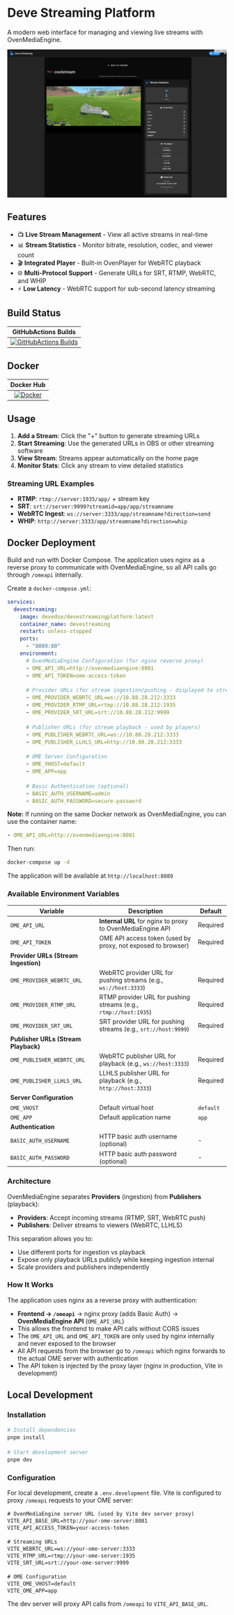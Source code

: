 # Deve Streaming Platform

A modern web interface for managing and viewing live streams with OvenMediaEngine.

![Deve Streaming Platform](image_stream.png)

## Features

- 📺 **Live Stream Management** - View all active streams in real-time
- 📊 **Stream Statistics** - Monitor bitrate, resolution, codec, and viewer count
- 🎬 **Integrated Player** - Built-in OvenPlayer for WebRTC playback
- 🌐 **Multi-Protocol Support** - Generate URLs for SRT, RTMP, WebRTC, and WHIP
- ⚡ **Low Latency** - WebRTC support for sub-second latency streaming

## Build Status

| GitHubActions Builds |
|:--------------------:|
| [![GitHubActions Builds](https://github.com/devedse/DeveStreamingPlatform/workflows/GitHubActionsBuilds/badge.svg)](https://github.com/devedse/DeveStreamingPlatform/actions/workflows/githubactionsbuilds.yml) |

## Docker

| Docker Hub |
|:----------:|
| [![Docker](https://img.shields.io/docker/pulls/devedse/devestreamingplatform.svg)](https://hub.docker.com/r/devedse/devestreamingplatform) |

## Usage

1. **Add a Stream**: Click the "+" button to generate streaming URLs
2. **Start Streaming**: Use the generated URLs in OBS or other streaming software
3. **View Stream**: Streams appear automatically on the home page
4. **Monitor Stats**: Click any stream to view detailed statistics

### Streaming URL Examples

- **RTMP**: `rtmp://server:1935/app/` + stream key
- **SRT**: `srt://server:9999?streamid=app/app/streamname`
- **WebRTC Ingest**: `ws://server:3333/app/streamname?direction=send`
- **WHIP**: `http://server:3333/app/streamname?direction=whip`

## Docker Deployment

Build and run with Docker Compose. The application uses nginx as a reverse proxy to communicate with OvenMediaEngine, so all API calls go through `/omeapi` internally.

Create a `docker-compose.yml`:

```yaml
services:
  devestreaming:
    image: devedse/devestreamingplatform:latest
    container_name: devestreaming
    restart: unless-stopped
    ports:
      - "8089:80"
    environment:
      # OvenMediaEngine Configuration (for nginx reverse proxy)
      - OME_API_URL=http://ovenmediaengine:8081
      - OME_API_TOKEN=ome-access-token
      
      # Provider URLs (for stream ingestion/pushing - displayed to streamers)
      - OME_PROVIDER_WEBRTC_URL=ws://10.88.28.212:3333
      - OME_PROVIDER_RTMP_URL=rtmp://10.88.28.212:1935
      - OME_PROVIDER_SRT_URL=srt://10.88.28.212:9999
      
      # Publisher URLs (for stream playback - used by players)
      - OME_PUBLISHER_WEBRTC_URL=ws://10.88.28.212:3333
      - OME_PUBLISHER_LLHLS_URL=http://10.88.28.212:3333
      
      # OME Server Configuration
      - OME_VHOST=default
      - OME_APP=app
      
      # Basic Authentication (optional)
      - BASIC_AUTH_USERNAME=admin
      - BASIC_AUTH_PASSWORD=secure-password
```

**Note:** If running on the same Docker network as OvenMediaEngine, you can use the container name:
```yaml
- OME_API_URL=http://ovenmediaengine:8081
```

Then run:

```bash
docker-compose up -d
```

The application will be available at `http://localhost:8089`

### Available Environment Variables

| Variable | Description | Default |
|----------|-------------|---------|
| `OME_API_URL` | **Internal URL** for nginx to proxy to OvenMediaEngine API | Required |
| `OME_API_TOKEN` | OME API access token (used by proxy, not exposed to browser) | Required |
| **Provider URLs (Stream Ingestion)** | | |
| `OME_PROVIDER_WEBRTC_URL` | WebRTC provider URL for pushing streams (e.g., `ws://host:3333`) | Required |
| `OME_PROVIDER_RTMP_URL` | RTMP provider URL for pushing streams (e.g., `rtmp://host:1935`) | Required |
| `OME_PROVIDER_SRT_URL` | SRT provider URL for pushing streams (e.g., `srt://host:9999`) | Required |
| **Publisher URLs (Stream Playback)** | | |
| `OME_PUBLISHER_WEBRTC_URL` | WebRTC publisher URL for playback (e.g., `ws://host:3333`) | Required |
| `OME_PUBLISHER_LLHLS_URL` | LLHLS publisher URL for playback (e.g., `http://host:3333`) | Required |
| **Server Configuration** | | |
| `OME_VHOST` | Default virtual host | `default` |
| `OME_APP` | Default application name | `app` |
| **Authentication** | | |
| `BASIC_AUTH_USERNAME` | HTTP basic auth username (optional) | - |
| `BASIC_AUTH_PASSWORD` | HTTP basic auth password (optional) | - |

### Architecture

OvenMediaEngine separates **Providers** (ingestion) from **Publishers** (playback):
- **Providers**: Accept incoming streams (RTMP, SRT, WebRTC push)
- **Publishers**: Deliver streams to viewers (WebRTC, LLHLS)

This separation allows you to:
- Use different ports for ingestion vs playback
- Expose only playback URLs publicly while keeping ingestion internal
- Scale providers and publishers independently

### How It Works

The application uses nginx as a reverse proxy with authentication:
- **Frontend → `/omeapi`** → nginx proxy (adds Basic Auth) → **OvenMediaEngine API** (`OME_API_URL`)
- This allows the frontend to make API calls without CORS issues
- The `OME_API_URL` and `OME_API_TOKEN` are only used by nginx internally and never exposed to the browser
- All API requests from the browser go to `/omeapi` which nginx forwards to the actual OME server with authentication
- The API token is injected by the proxy layer (nginx in production, Vite in development)

## Local Development

### Installation

```bash
# Install dependencies
pnpm install

# Start development server  
pnpm dev
```

### Configuration

For local development, create a `.env.development` file. Vite is configured to proxy `/omeapi` requests to your OME server:

```env
# OvenMediaEngine server URL (used by Vite dev server proxy)
VITE_API_BASE_URL=http://your-ome-server:8081
VITE_API_ACCESS_TOKEN=your-access-token

# Streaming URLs
VITE_WEBRTC_URL=ws://your-ome-server:3333
VITE_RTMP_URL=rtmp://your-ome-server:1935
VITE_SRT_URL=srt://your-ome-server:9999

# OME Configuration
VITE_OME_VHOST=default
VITE_OME_APP=app
```

The dev server will proxy API calls from `/omeapi` to `VITE_API_BASE_URL`.